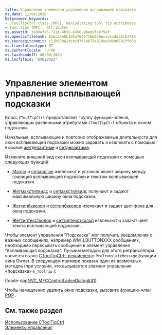 ```yaml
---
title: Управление элементом управления всплывающей подсказки
ms.date: 11/04/2016
helpviewer_keywords:
- CToolTipCtrl class [MFC], manipulating tool tip attributes
- tool tips [MFC], attributes
ms.assetid: 3600afe5-712a-4b56-8456-96e85fe879af
ms.openlocfilehash: 61bc35e8b19ba7645736b939acac6cdaa6cb7316
ms.sourcegitcommit: c21b05042debc97d14875e019ee9d698691ffc0b
ms.translationtype: MT
ms.contentlocale: ru-RU
ms.lasthandoff: 06/09/2020
ms.locfileid: "84622423"
---
```

# <a name="manipulating-the-tool-tip-control"></a>Управление элементом управления всплывающей подсказки

Класс `CToolTipCtrl` предоставляет группу функций-членов, управляющих различными атрибутами `CToolTipCtrl` объекта и окном подсказки.

Начальные, всплывающие и повторно отображаемые длительности для окон всплывающей подсказки можно задавать и извлекать с помощью вызовов [жетделайтиме](reference/ctooltipctrl-class.md#getdelaytime) и [сетделайтиме](reference/ctooltipctrl-class.md#setdelaytime).

Измените внешний вид окон всплывающей подсказки с помощью следующих функций:

- [Margin](reference/ctooltipctrl-class.md#getmargin) и [сетмаргин](reference/ctooltipctrl-class.md#setmargin) извлекают и устанавливают ширину между границей всплывающей подсказки и текстом всплывающей подсказки.

- [Жетмакстипвидс](reference/ctooltipctrl-class.md#getmaxtipwidth) и [сетмакстипвидс](reference/ctooltipctrl-class.md#setmaxtipwidth) получают и задают максимальную ширину окна подсказки.

- [Жеттипбкколор](reference/ctooltipctrl-class.md#gettipbkcolor) и [сеттипбкколор](reference/ctooltipctrl-class.md#settipbkcolor) извлекает и задает цвет фона для окна подсказки.

- [Жеттиптекстколор](reference/ctooltipctrl-class.md#gettiptextcolor) и [сеттиптекстколор](reference/ctooltipctrl-class.md#settiptextcolor) извлекают и задают цвет текста всплывающей подсказки.

Чтобы элемент управления "Подсказка" мог получать уведомления о важных сообщениях, например WM_LBUTTONXXX сообщениях, необходимо пересылать сообщения в элемент управления "всплывающая подсказка". Лучшим методом для этого ретранслятора является вызов [CToolTipCtrl:: релайевент](reference/ctooltipctrl-class.md#relayevent)в `PreTranslateMessage` функции окна Owner. В следующем примере показан один из возможных методов (при условии, что вызывается элемент управления «подсказка» `m_ToolTip` ):

[!code-cpp[NVC_MFCControlLadenDialog#41](codesnippet/cpp/manipulating-the-tool-tip-control_1.cpp)]

Чтобы немедленно удалить окно подсказки, вызовите функцию-член [POP](reference/ctooltipctrl-class.md#pop) .

## <a name="see-also"></a>См. также раздел

[Использование CToolTipCtrl](using-ctooltipctrl.md)<br/>
[Элементы управления](controls-mfc.md)
